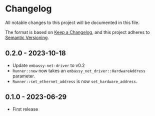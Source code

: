 # Changelog

All notable changes to this project will be documented in this file.

The format is based on [Keep a Changelog](https://keepachangelog.com/en/1.0.0/),
and this project adheres to [Semantic Versioning](https://semver.org/spec/v2.0.0.html).

## 0.2.0 - 2023-10-18

- Update `embassy-net-driver` to v0.2
- `Runner::new` now takes an `embassy_net_driver::HardwareAddress` parameter.
- `Runner::set_ethernet_address` is now `set_hardware_address`.

## 0.1.0 - 2023-06-29

- First release
